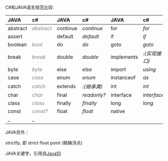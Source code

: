 ﻿C#和JAVA语言规范比较:

| JAVA   | c#     | JAVA   | c#     | JAVA     | c#        | JAVA   | c#      | JAVA       | c#       |
|:-------|:-------|:-------|:-------|:---------|:----------|:-------|:--------|:-----------|:----------|
|abstract|*<font color=gray>abstract</font>*|continue|*continue*|for     |*for*     |new     |*new*      |switch      |*switch*|
|assert  |        |default |*default* |if        |*if*      |package |*namespace*|synchronized|*lock*  |
|boolean |*<font color=gray>bool</font>*  |do      |*do*      |goto      |*goto*    |private |*private*  |this        |*this*  |
|break   |*<font color=gray>break</font>* |double  |*double*  |implements|*:(实现接口)*|protected|*protected*|throw       |*throw*|
|byte    |*<font color=gray>byte</font>*  |else    |*else*    |import    |*using*   |public  |*public*   |throws      |         |
|case    |*<font color=gray>case</font>*  |enum    |*enum*    |instanceof|*as*      |return  |*return*   |transient   |         |
|catch   |*<font color=gray>catch</font>* |extends |*:(继承类)*|int       |*int*     |short  |*short*    |try         |*try*     |
|char    |*<font color=gray>char</font>* |final   |*readonly?*|interface|*interface*|static  |*static*   |void        |*void*  |
|class   |*<font color=gray>class</font>* |finally |*finally* |long      |*long*     |strictfp|         |volatile    |*volatile?*|
|const   |*<font color=gray>const?</font>*|float   |*float*   |native    |          |super   |*base*     |while       |*while*  |
|_       |_       |        |        |          |          |        |         |           |            |

JAVA另外：

strictfp, 即 strict float point (精确浮点)

JAVA关键字，引用自[Java10](https://docs.oracle.com/javase/specs/jls/se10/html/jls-3.html#jls-3.9)
